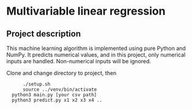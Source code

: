 # Multivariable linear regression



## Project description
This machine learning algorithm is implemented using pure Python and NumPy. It predicts numerical values, and in this project, only numerical inputs are handled. Non-numerical inputs will be ignored.


Clone and change directory to project, then

          ./setup.sh
    	  source ../venv/bin/activate
	  python3 main.py [your csv path]
	  python3 predict.py x1 x2 x3 x4 ..
    
  
